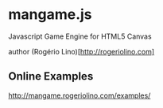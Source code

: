 # mangame.js

Javascript Game Engine for HTML5 Canvas

author (Rogério Lino)[http://rogeriolino.com]


## Online Examples 

http://mangame.rogeriolino.com/examples/
